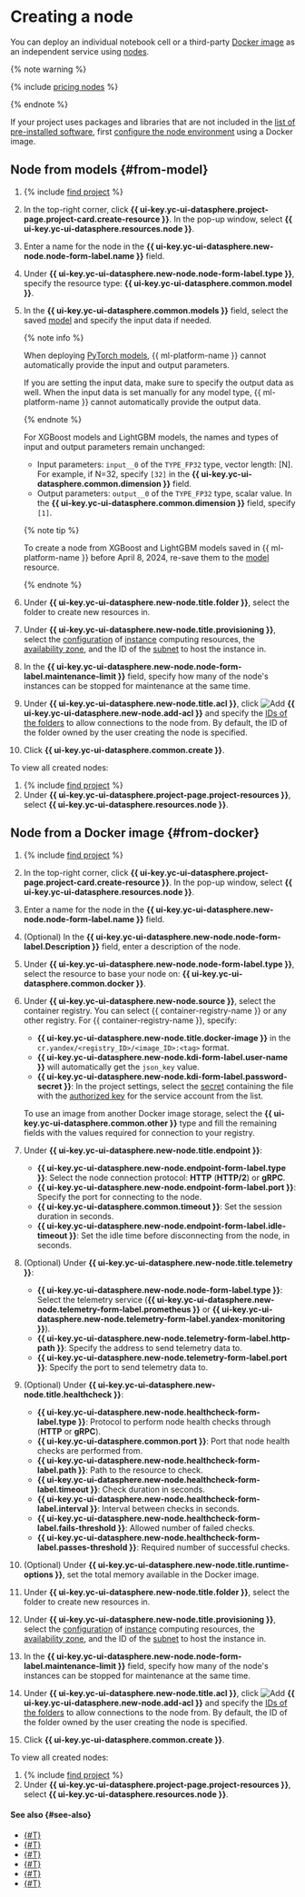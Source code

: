 # Creating a node

You can deploy an individual notebook cell or a third-party [Docker image](../../../container-registry/concepts/docker-image.md) as an independent service using [nodes](../../concepts/resource-model.md#resources).

{% note warning %}

{% include [pricing nodes](../../../_includes/datasphere/nodes-pricing-warn.md) %}

{% endnote %}

If your project uses packages and libraries that are not included in the [list of pre-installed software](../../concepts/preinstalled-packages.md), first [configure the node environment](node-customization.md) using a Docker image.

## Node from models {#from-model}


1. {% include [find project](../../../_includes/datasphere/ui-find-project.md) %}
1. In the top-right corner, click **{{ ui-key.yc-ui-datasphere.project-page.project-card.create-resource }}**. In the pop-up window, select **{{ ui-key.yc-ui-datasphere.resources.node }}**.
1. Enter a name for the node in the **{{ ui-key.yc-ui-datasphere.new-node.node-form-label.name }}** field.
1. Under **{{ ui-key.yc-ui-datasphere.new-node.node-form-label.type }}**, specify the resource type: **{{ ui-key.yc-ui-datasphere.common.model }}**.
1. In the **{{ ui-key.yc-ui-datasphere.common.models }}** field, select the saved [model](../../concepts/models/index.md) and specify the input data if needed.

   {% note info %}

   When deploying [PyTorch models](../../concepts/models/index.md#supported-types), {{ ml-platform-name }} cannot automatically provide the input and output parameters.

   If you are setting the input data, make sure to specify the output data as well. When the input data is set manually for any model type, {{ ml-platform-name }} cannot automatically provide the output data.

   {% endnote %}

   For XGBoost models and LightGBM models, the names and types of input and output parameters remain unchanged:
   * Input parameters: `input__0` of the `TYPE_FP32` type, vector length: [N]. For example, if N=32, specify `[32]` in the **{{ ui-key.yc-ui-datasphere.common.dimension }}** field.
   * Output parameters: `output__0` of the `TYPE_FP32` type, scalar value. In the **{{ ui-key.yc-ui-datasphere.common.dimension }}** field, specify `[1]`.

   {% note tip %}

   To create a node from XGBoost and LightGBM models saved in {{ ml-platform-name }} before April 8, 2024, re-save them to the [model](../../concepts/models/index.md) resource.

   {% endnote %}

1. Under **{{ ui-key.yc-ui-datasphere.new-node.title.folder }}**, select the folder to create new resources in.
1. Under **{{ ui-key.yc-ui-datasphere.new-node.title.provisioning }}**, select the [configuration](../../concepts/configurations.md) of [instance](../../concepts/deploy/index.md) computing resources, the [availability zone](../../../overview/concepts/geo-scope.md), and the ID of the [subnet](../../../vpc/concepts/network.md#subnet) to host the instance in.
1. In the **{{ ui-key.yc-ui-datasphere.new-node.node-form-label.maintenance-limit }}** field, specify how many of the node's instances can be stopped for maintenance at the same time.
1. Under **{{ ui-key.yc-ui-datasphere.new-node.title.acl }}**, click ![Add](../../../_assets/console-icons/plus.svg) **{{ ui-key.yc-ui-datasphere.new-node.add-acl }}** and specify the [IDs of the folders](../../../resource-manager/operations/folder/get-id.md) to allow connections to the node from. By default, the ID of the folder owned by the user creating the node is specified.
1. Click **{{ ui-key.yc-ui-datasphere.common.create }}**.

To view all created nodes:
1. {% include [find project](../../../_includes/datasphere/ui-find-project.md) %}
1. Under **{{ ui-key.yc-ui-datasphere.project-page.project-resources }}**, select **{{ ui-key.yc-ui-datasphere.resources.node }}**.

## Node from a Docker image {#from-docker}

1. {% include [find project](../../../_includes/datasphere/ui-find-project.md) %}
1. In the top-right corner, click **{{ ui-key.yc-ui-datasphere.project-page.project-card.create-resource }}**. In the pop-up window, select **{{ ui-key.yc-ui-datasphere.resources.node }}**.
1. Enter a name for the node in the **{{ ui-key.yc-ui-datasphere.new-node.node-form-label.name }}** field.
1. (Optional) In the **{{ ui-key.yc-ui-datasphere.new-node.node-form-label.Description }}** field, enter a description of the node.
1. Under **{{ ui-key.yc-ui-datasphere.new-node.node-form-label.type }}**, select the resource to base your node on: **{{ ui-key.yc-ui-datasphere.common.docker }}**.
1. Under **{{ ui-key.yc-ui-datasphere.new-node.source }}**, select the container registry. You can select {{ container-registry-name }} or any other registry. For {{ container-registry-name }}, specify:
   * **{{ ui-key.yc-ui-datasphere.new-node.title.docker-image }}** in the `cr.yandex/<registry_ID>/<image_ID>:<tag>` format.
   * **{{ ui-key.yc-ui-datasphere.new-node.kdi-form-label.user-name }}** will automatically get the `json_key` value.
   * **{{ ui-key.yc-ui-datasphere.new-node.kdi-form-label.password-secret }}**: In the project settings, select the [secret](../../concepts/secrets.md) containing the file with the [authorized key](../../../iam/concepts/authorization/key.md) for the service account from the list.

   To use an image from another Docker image storage, select the **{{ ui-key.yc-ui-datasphere.common.other }}** type and fill the remaining fields with the values required for connection to your registry.

1. Under **{{ ui-key.yc-ui-datasphere.new-node.title.endpoint }}**:
   * **{{ ui-key.yc-ui-datasphere.new-node.endpoint-form-label.type }}**: Select the node connection protocol: **HTTP** (**HTTP/2**) or **gRPC**.
   * **{{ ui-key.yc-ui-datasphere.new-node.endpoint-form-label.port }}**: Specify the port for connecting to the node.
   * **{{ ui-key.yc-ui-datasphere.common.timeout }}**: Set the session duration in seconds.
   * **{{ ui-key.yc-ui-datasphere.new-node.endpoint-form-label.idle-timeout }}**: Set the idle time before disconnecting from the node, in seconds.
1. (Optional) Under **{{ ui-key.yc-ui-datasphere.new-node.title.telemetry }}**:
   * **{{ ui-key.yc-ui-datasphere.new-node.node-form-label.type }}**: Select the telemetry service (**{{ ui-key.yc-ui-datasphere.new-node.telemetry-form-label.prometheus }}** or **{{ ui-key.yc-ui-datasphere.new-node.telemetry-form-label.yandex-monitoring }}**).
   * **{{ ui-key.yc-ui-datasphere.new-node.telemetry-form-label.http-path }}**: Specify the address to send telemetry data to.
   * **{{ ui-key.yc-ui-datasphere.new-node.telemetry-form-label.port }}**: Specify the port to send telemetry data to.
1. (Optional) Under **{{ ui-key.yc-ui-datasphere.new-node.title.healthcheck }}**:
   * **{{ ui-key.yc-ui-datasphere.new-node.healthcheck-form-label.type }}**: Protocol to perform node health checks through (**HTTP** or **gRPC**).
   * **{{ ui-key.yc-ui-datasphere.common.port }}**: Port that node health checks are performed from.
   * **{{ ui-key.yc-ui-datasphere.new-node.healthcheck-form-label.path }}**: Path to the resource to check.
   * **{{ ui-key.yc-ui-datasphere.new-node.healthcheck-form-label.timeout }}**: Check duration in seconds.
   * **{{ ui-key.yc-ui-datasphere.new-node.healthcheck-form-label.interval }}**: Interval between checks in seconds.
   * **{{ ui-key.yc-ui-datasphere.new-node.healthcheck-form-label.fails-threshold }}**: Allowed number of failed checks.
   * **{{ ui-key.yc-ui-datasphere.new-node.healthcheck-form-label.passes-threshold }}**: Required number of successful checks.
1. (Optional) Under **{{ ui-key.yc-ui-datasphere.new-node.title.runtime-options }}**, set the total memory available in the Docker image.
1. Under **{{ ui-key.yc-ui-datasphere.new-node.title.folder }}**, select the folder to create new resources in.
1. Under **{{ ui-key.yc-ui-datasphere.new-node.title.provisioning }}**, select the [configuration](../../concepts/configurations.md) of [instance](../../concepts/deploy/index.md) computing resources, the [availability zone](../../../overview/concepts/geo-scope.md), and the ID of the [subnet](../../../vpc/concepts/network.md#subnet) to host the instance in.
1. In the **{{ ui-key.yc-ui-datasphere.new-node.node-form-label.maintenance-limit }}** field, specify how many of the node's instances can be stopped for maintenance at the same time.
1. Under **{{ ui-key.yc-ui-datasphere.new-node.title.acl }}**, click ![Add](../../../_assets/console-icons/plus.svg) **{{ ui-key.yc-ui-datasphere.new-node.add-acl }}** and specify the [IDs of the folders](../../../resource-manager/operations/folder/get-id.md) to allow connections to the node from. By default, the ID of the folder owned by the user creating the node is specified.
1. Click **{{ ui-key.yc-ui-datasphere.common.create }}**.

To view all created nodes:
1. {% include [find project](../../../_includes/datasphere/ui-find-project.md) %}
1. Under **{{ ui-key.yc-ui-datasphere.project-page.project-resources }}**, select **{{ ui-key.yc-ui-datasphere.resources.node }}**.

#### See also {#see-also}

* [{#T}](node-customization.md)
* [{#T}](node-update.md)
* [{#T}](node-delete.md)
* [{#T}](alias-create.md)
* [{#T}](../../tutorials/node-from-docker.md)
* [{#T}](../../tutorials/node-from-model.md)

